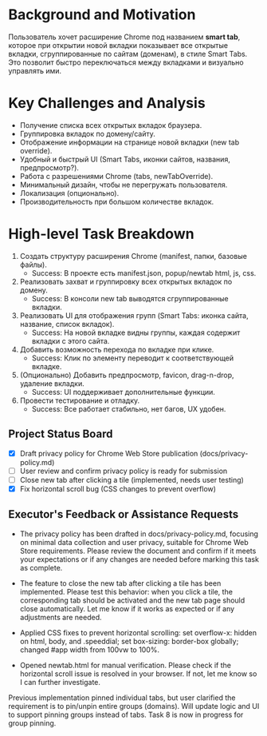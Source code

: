 # Background and Motivation
Пользователь хочет расширение Chrome под названием **smart tab**, которое при открытии новой вкладки показывает все открытые вкладки, сгруппированные по сайтам (доменам), в стиле Smart Tabs. Это позволит быстро переключаться между вкладками и визуально управлять ими.

# Key Challenges and Analysis
- Получение списка всех открытых вкладок браузера.
- Группировка вкладок по домену/сайту.
- Отображение информации на странице новой вкладки (new tab override).
- Удобный и быстрый UI (Smart Tabs, иконки сайтов, названия, предпросмотр?).
- Работа с разрешениями Chrome (tabs, newTabOverride).
- Минимальный дизайн, чтобы не перегружать пользователя.
- Локализация (опционально).
- Производительность при большом количестве вкладок.

# High-level Task Breakdown
1. Создать структуру расширения Chrome (manifest, папки, базовые файлы).
   - Success: В проекте есть manifest.json, popup/newtab html, js, css.
2. Реализовать захват и группировку всех открытых вкладок по домену.
   - Success: В консоли new tab выводятся сгруппированные вкладки.
3. Реализовать UI для отображения групп (Smart Tabs: иконка сайта, название, список вкладок).
   - Success: На новой вкладке видны группы, каждая содержит вкладки с этого сайта.
4. Добавить возможность перехода по вкладке при клике.
   - Success: Клик по элементу переводит к соответствующей вкладке.
5. (Опционально) Добавить предпросмотр, favicon, drag-n-drop, удаление вкладки.
   - Success: UI поддерживает дополнительные функции.
6. Провести тестирование и отладку.
   - Success: Все работает стабильно, нет багов, UX удобен.

## Project Status Board

- [x] Draft privacy policy for Chrome Web Store publication (docs/privacy-policy.md)
- [ ] User review and confirm privacy policy is ready for submission
- [ ] Close new tab after clicking a tile (implemented, needs user testing)
- [x] Fix horizontal scroll bug (CSS changes to prevent overflow)

## Executor's Feedback or Assistance Requests

- The privacy policy has been drafted in docs/privacy-policy.md, focusing on minimal data collection and user privacy, suitable for Chrome Web Store requirements. Please review the document and confirm if it meets your expectations or if any changes are needed before marking this task as complete.

- The feature to close the new tab after clicking a tile has been implemented. Please test this behavior: when you click a tile, the corresponding tab should be activated and the new tab page should close automatically. Let me know if it works as expected or if any adjustments are needed.

- Applied CSS fixes to prevent horizontal scrolling: set overflow-x: hidden on html, body, and .speeddial; set box-sizing: border-box globally; changed #app width from 100vw to 100%.
- Opened newtab.html for manual verification. Please check if the horizontal scroll issue is resolved in your browser. If not, let me know so I can further investigate.

Previous implementation pinned individual tabs, but user clarified the requirement is to pin/unpin entire groups (domains). Will update logic and UI to support pinning groups instead of tabs. Task 8 is now in progress for group pinning. 